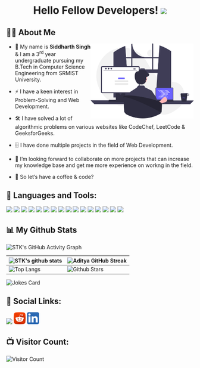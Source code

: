 <!-- <h3 align="center">
    Hi There!
    <img src="https://raw.githubusercontent.com/nixin72/nixin72/master/wave.gif" 
         alt="Waving hand animated gif"
         height="45"
         width="45" />
    I'm Sid!
</h3> -->
<!-- <h1 align="center">Hi There! <img src="https://raw.githubusercontent.com/MartinHeinz/MartinHeinz/master/wave.gif" width="30px">, I'm Sid!</h1> -->
<h1 align="center"> Hello Fellow Developers! <img src = "https://raw.githubusercontent.com/MartinHeinz/MartinHeinz/master/wave.gif" width = 30px> </h1>

<h2>🙋‍♂️ About Me</h2>
<img width="55%" align="right" alt="Github" src="https://raw.githubusercontent.com/SIDTK365/SIDTK365/main/programming.svg" />

- 🔭 My name is **Siddharth Singh** & I am a 3<sup>rd</sup> year undergraduate pursuing my B.Tech in Computer Science Engineering from SRMIST University.

- ⚡ I have a keen interest in Problem-Solving and Web Development.

- 🛠 I have solved a lot of algorithmic problems on various websites like CodeChef, LeetCode & GeeksforGeeks.

- 🗄️ I have done multiple projects in the field of Web Development.
  
- 👯 I’m looking forward to collaborate on more projects that can increase my knowledge base and get me more experience on workng in the field.
  
- 💬 So let’s have a coffee & code?


<!-- <h2>My Portfolio - Personal Website🔥:</h2>
<h4>https://sid-pm.herokuapp.com/</h4> -->

<!--  <h2>🙋‍♂️ About Me</h2>
 <p>
 <img src="https://img.shields.io/badge/Age-20-blue?style=for-the-badge&logo=appveyor">
 <img src="https://img.shields.io/badge/Lives%20in-Bhopal%2C%20India-green?style=for-the-badge&logo=appveyor">
 <img src="https://img.shields.io/badge/Studying%20at-SRMIST%20Delhi%20NCR-blue?style=for-the-badge&logo=appveyor">
 <img src="https://img.shields.io/badge/Branch-Computer%20Science%20Engineering-red?style=for-the-badge&logo=appveyor">
 <ul>
  
  </ul> -->
</p>
<h2>🚀 Languages and Tools:</h2>
<p>
<img src="https://img.icons8.com/color/48/000000/c-programming.png"/>
<img src="https://img.icons8.com/color/48/000000/c-plus-plus-logo.png"/>
 <img src="https://img.icons8.com/color/48/000000/python--v2.png"/>
 <img src="https://img.icons8.com/color/48/000000/java-coffee-cup-logo--v1.png"/>
 <img src="https://img.icons8.com/color/48/000000/html-5--v1.png"/>
<img src="https://img.icons8.com/color/48/000000/css3.png"/>
 <img src="https://img.icons8.com/color/48/000000/sass.png"/>
 <img src="https://img.icons8.com/color/48/000000/javascript--v2.png"/>
 <img src="https://img.icons8.com/windows/48/000000/nodejs.png"/>
 <img src="https://img.icons8.com/color/48/000000/react-native.png"/>
<img src="https://img.icons8.com/color/48/000000/windows-10.png"/>
<img src="https://img.icons8.com/color/48/000000/ubuntu--v1.png"/>
 <img src="https://img.icons8.com/ios-glyphs/48/000000/mac-client.png"/>
<img src="https://img.icons8.com/color/48/000000/visual-studio-code-2019.png"/>
 <img src="https://img.icons8.com/color/48/000000/pycharm.png"/>
 <img src="https://img.icons8.com/fluent/48/000000/sublime-text.png"/>
 </p>
 
<h2>📊 My Github Stats</h2>

<!-- ![github graph](https://activity-graph.herokuapp.com/graph?username=SIDTK365&theme=react-dark)

<img src = "https://github-readme-stats.vercel.app/api?username=SIDTK365&show_icons=true&theme=dark" width=500px height=200px>  <img src = "https://github-readme-stats.vercel.app/api/top-langs/?username=SIDTK365&theme=dark&card_width=500" width=500px height=200px> -->

<!-- [![Top Langs](https://github-readme-stats.vercel.app/api/top-langs/?username=SIDTK365&theme=dark)](https://github.com/SIDTK365/github-readme-stats) -->
 
![STK's GitHub Activity Graph](https://activity-graph.herokuapp.com/graph?username=SIDTK365&theme=react-dark)

| ![STK's github stats](https://github-readme-stats.vercel.app/api?username=SIDTK365&show_icons=true&theme=tokyonight) | ![Aditya GitHub Streak](https://github-readme-streak-stats.herokuapp.com/?user=Aditya664&theme=tokyonight) |
| --- | --- |
| ![Top Langs](https://github-readme-stats.vercel.app/api/top-langs/?username=SIDTK365&theme=tokyonight) | ![Github Stars](https://github-readme-stats.vercel.app/api?username=SIDTK365&show_icons=true&locale=en&count_private=true&hide_rank=true&custom_title=My%20GitHub%20Stats&disable_animations=true&theme=tokyonight) |

![Jokes Card](https://readme-jokes.vercel.app/api?theme=radical)
 

<h2>🔗 Social Links:</h2>
<p>
<a href="https://linktr.ee/STK_365"> <img src="https://res.cloudinary.com/crunchbase-production/image/upload/c_lpad,f_auto,q_auto:eco,dpr_1/h90nveymaytblh5fldz8" width=32px></a>
<a href="https://www.reddit.com/user/STK_365"> <img src="https://github.com/SIDTK365/SIDTK365/blob/main/reddit.png" width=32px></a>
<a href="https://www.linkedin.com/in/siddharth-singh-7155131a6/"> <img src="https://github.com/SIDTK365/SIDTK365/blob/main/linkedin.png" width=32px></a>
</p>


<h2>📺 Visitor Count:</h2>

![Visitor Count](https://profile-counter.glitch.me/SIDTK365/count.svg)
 
 
